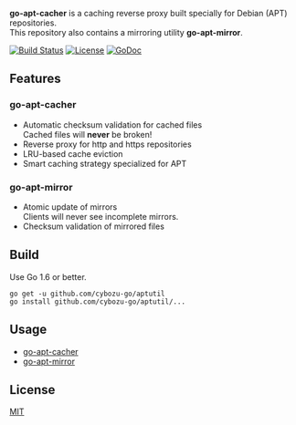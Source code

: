 **go-apt-cacher** is a caching reverse proxy built specially for Debian (APT) repositories.  
This repository also contains a mirroring utility **go-apt-mirror**.

[![Build Status](https://travis-ci.org/cybozu-go/aptutil.svg?branch=master)](https://travis-ci.org/cybozu-go/aptutil)
[![License](https://img.shields.io/badge/license-MIT-blue.svg)][MIT]
[![GoDoc](https://godoc.org/github.com/cybozu-go/aptutil?status.svg)](https://godoc.org/github.com/cybozu-go/aptutil)

Features
--------

### go-apt-cacher

* Automatic checksum validation for cached files  
    Cached files will **never** be broken!
* Reverse proxy for http and https repositories
* LRU-based cache eviction
* Smart caching strategy specialized for APT

### go-apt-mirror

* Atomic update of mirrors  
    Clients will never see incomplete mirrors.
* Checksum validation of mirrored files

Build
-----

Use Go 1.6 or better.

```
go get -u github.com/cybozu-go/aptutil
go install github.com/cybozu-go/aptutil/...
```

Usage
-----

* [go-apt-cacher](cmd/go-apt-cacher/USAGE.md)
* [go-apt-mirror](cmd/go-apt-mirror/USAGE.md)

License
-------

[MIT][]

[MIT]: https://opensource.org/licenses/MIT
